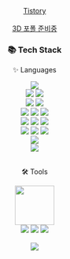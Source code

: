 
<div align="center">
<!-- 	<a href="http://sjsjs.ivyro.net/">명함</a> -->
<!-- 	<br/><br/> -->
	<a href="https://sj-404.tistory.com/">Tistory</a>
	<br/><br/>
	<a href="https://sungjun1234.github.io/">3D 포폴 준비중</a>
	<h3>📚 Tech Stack</h3>
	<p>✨ Languages</p>
</div>
<div align="center">
	<img src="https://img.shields.io/badge/ReactNative-blue?style=flat&logo=react&logoColor=white" />
	<br>
	<img src="https://img.shields.io/badge/Three.js-black?style=flat&logo=three.js&logoColor=white" />
    	<img src="https://img.shields.io/badge/Paper.js-F56040?style=flat&logo=Paper.js&logoColor=white" />
	<br>
	<img src="https://img.shields.io/badge/PHP-777BB4?style=flat&logo=PHP&logoColor=white" />
    	<img src="https://img.shields.io/badge/CodeIgniter-EF4223?style=flat&logo=CodeIgniter&logoColor=white" />
	<br>
	<img src="https://img.shields.io/badge/Java-007396?style=flat&logo=Conda-Forge&logoColor=white" />
	<img src="https://img.shields.io/badge/jQuery-0769AD?style=flat&logo=jQuery&logoColor=white" />
	<img src="https://img.shields.io/badge/React-61DAFB?style=flat&logo=React&logoColor=white" />
	<br>
	<img src="https://img.shields.io/badge/HTML5-E34F26?style=flat&logo=HTML5&logoColor=white" />
	<img src="https://img.shields.io/badge/CSS3-1572B6?style=flat&logo=CSS3&logoColor=white" />
	<img src="https://img.shields.io/badge/JavaScript-F7DF1E?style=flat&logo=JavaScript&logoColor=white" />
	<br>
	<img src="https://img.shields.io/badge/Oracle%20SQL-F80000?style=flat&logo=Oracle&logoColor=white" />
	<img src="https://img.shields.io/badge/MySQL-4479A1?style=flat&logo=MySQL&logoColor=white" />
	<img src="https://img.shields.io/badge/MariaDB-003545?style=flat&logo=MariaDB&logoColor=white" />
	<br>
	<img src="https://img.shields.io/badge/Node.js-339933?style=flat&logo=Node.js&logoColor=white" />
	<br>
	<img src="https://img.shields.io/badge/XAMPP-F37623?style=flat&logo=XAMPP&logoColor=white" />
</div>
<br>
<div align="center">
	<p>🛠 Tools</p>
</div>
<div  align="center">
	<a href="https://openai.com/" target="_blank"><img height="80" src="https://img.shields.io/badge/ChatGPT-16C2D4?style=flat&logo=OpenAI&logoColor=white"></a>
	<br>
	<img src="https://img.shields.io/badge/Eclipse%20IDE-2C2255?style=flat&logo=EclipseIDE&logoColor=white" />
	<img src="https://img.shields.io/badge/Visual%20Studio%20Code-007ACC?style=flat&logo=VisualStudioCode&logoColor=white" />
	<img src="https://img.shields.io/badge/GitHub-181717?style=flat&logo=GitHub&logoColor=white" />
	
	
	
</div>
<br>
<div align="center">
	<img src="https://github-readme-stats.vercel.app/api/top-langs/?username=SUNGJUN1234" />
</div>
